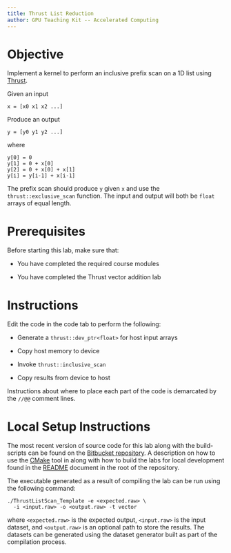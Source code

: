 ```yaml
---
title: Thrust List Reduction
author: GPU Teaching Kit -- Accelerated Computing
---
```


# Objective

Implement a kernel to perform an inclusive prefix scan on a 1D list using
[Thrust](https://thrust.github.io/).

Given an input

    x = [x0 x1 x2 ...]

Produce an output

    y = [y0 y1 y2 ...]

where

    y[0] = 0
    y[1] = 0 + x[0]
    y[2] = 0 + x[0] + x[1]
    y[i] = y[i-1] + x[i-1]


The prefix scan should produce `y` given `x` and use the `thrust::exclusive_scan` function.
The input and output will both be `float` arrays of equal length.

# Prerequisites

Before starting this lab, make sure that:

* You have completed the required course modules

* You have completed the Thrust vector addition lab

# Instructions

Edit the code in the code tab to perform the following:


* Generate a `thrust::dev_ptr<float>` for host input arrays

* Copy host memory to device

* Invoke `thrust::inclusive_scan`

* Copy results from device to host


Instructions about where to place each part of the code is
demarcated by the `//@@` comment lines.

# Local Setup Instructions

The most recent version of source code for this lab along with the build-scripts can be found on the [Bitbucket repository](LINKTOLAB). A description on how to use the [CMake](https://cmake.org/) tool in along with how to build the labs for local development found in the [README](LINKTOREADME) document in the root of the repository.

The executable generated as a result of compiling the lab can be run using the following command:

~~~
./ThrustListScan_Template -e <expected.raw> \
  -i <input.raw> -o <output.raw> -t vector
~~~

where `<expected.raw>` is the expected output, `<input.raw>` is the input dataset, and `<output.raw>` is an optional path to store the results. The datasets can be generated using the dataset generator built as part of the compilation process.
